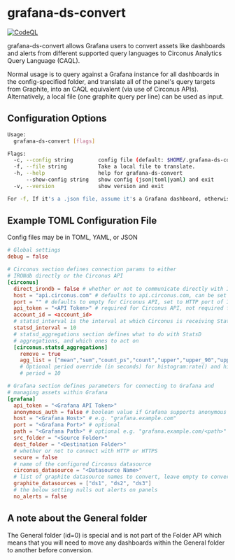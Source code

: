 # grafana-ds-convert

[![CodeQL](https://github.com/circonus/grafana-ds-convert/actions/workflows/codeql-analysis.yml/badge.svg)](https://github.com/circonus/grafana-ds-convert/actions/workflows/codeql-analysis.yml)

grafana-ds-convert allows Grafana users to convert assets like dashboards and alerts from different supported query languages to Circonus Analytics Query Language (CAQL).

Normal usage is to query against a Grafana instance for all dashboards in the config-specified folder, and translate all of the panel's query targets from Graphite, into an CAQL equivalent (via use of Circonus APIs).  Alternatively, a local file (one graphite query per line) can be used as input.

## Configuration Options

```sh
Usage:
  grafana-ds-convert [flags]

Flags:
  -c, --config string        config file (default: $HOME/.grafana-ds-convert.yaml|.json|.toml)
  -f, --file string          Take a local file to translate.
  -h, --help                 help for grafana-ds-convert
      --show-config string   show config (json|toml|yaml) and exit
  -v, --version              show version and exit

For -f, If it's a .json file, assume it's a Grafana dashboard, otherwise graphite queries; one query per line.  Will output translations to STDOUT.
  ```

## Example TOML Configuration File
Config files may be in TOML, YAML, or JSON

```toml
# Global settings
debug = false

# Circonus section defines connection params to either
# IRONdb directly or the Circonus API
[circonus]
  direct_irondb = false # whether or not to communicate directly with IRONdb
  host = "api.circonus.com" # defaults to api.circonus.com, can be set to IRONdb node URI
  port = "" # defaults to empty for Circonus API, set to HTTP port of IRONdb for direct IRONdb functionality
  api_token = "<API Token>" # required for Circonus API, not required for direct IRONdb
  account_id = <account_id>
  # statsd_interval is the interval at which Circonus is receiving StatsD metrics (Default: 10s)
  statsd_interval = 10
  # statsd_aggregations section defines what to do with StatsD
  # aggregations, and which ones to act on
  [circonus.statsd_aggregations]
    remove = true
    agg_list = ["mean","sum","count_ps","count","upper","upper_90","upper_95","upper_99","median"]
    # Optional period override (in seconds) for histogram:rate() and histogram:sum() to set period=Ns
    # period = 10

# Grafana section defines parameters for connecting to Grafana and 
# managing assets within Grafana
[grafana]
  api_token = "<Grafana API Token>"
  anonymous_auth = false # boolean value if Grafana supports anonymous auth, comment out api token if set
  host = "<Grafana Host>" # e.g. "grafana.example.com"
  port = "<Grafana Port>" # optional
  path = "<Grafana Path>" # optional e.g. "grafana.example.com/<path>" include the leading "/"
  src_folder = "<Source Folder>"
  dest_folder = "<Destination Folder>"
  # whether or not to connect with HTTP or HTTPS
  secure = false
  # name of the configured Circonus datasource
  circonus_datasource = "<Datasource Name>"
  # list of graphite datasource names to convert, leave empty to convert all
  graphite_datasources = ["ds1", "ds2", "ds3"]
  # the below setting nulls out alerts on panels
  no_alerts = false
```
## A note about the General folder
The General folder (id=0) is special and is not part of the Folder API which means that you will need to move any dashboards within the General folder to another before conversion.
